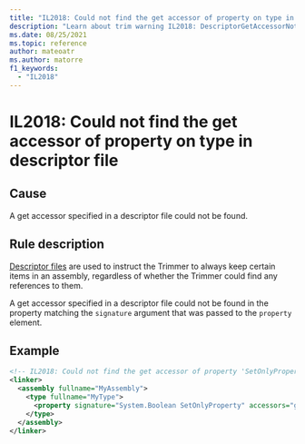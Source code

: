 ```yaml
---
title: "IL2018: Could not find the get accessor of property on type in descriptor file"
description: "Learn about trim warning IL2018: DescriptorGetAccessorNotFound"
ms.date: 08/25/2021
ms.topic: reference
author: mateoatr
ms.author: matorre
f1_keywords:
  - "IL2018"
---
```

# IL2018: Could not find the get accessor of property on type in descriptor file

## Cause

A get accessor specified in a descriptor file could not be found.

## Rule description

[Descriptor files](https://github.com/mono/linker/blob/main/docs/data-formats.md) are
used to instruct the Trimmer to always keep certain items in an assembly, regardless of
whether the Trimmer could find any references to them.

A get accessor specified in a descriptor file could not be found in the property matching
the `signature` argument that was passed to the `property` element.

## Example

```XML
<!-- IL2018: Could not find the get accessor of property 'SetOnlyProperty' on type 'MyType' -->
<linker>
  <assembly fullname="MyAssembly">
    <type fullname="MyType">
      <property signature="System.Boolean SetOnlyProperty" accessors="get" />
    </type>
  </assembly>
</linker>
```